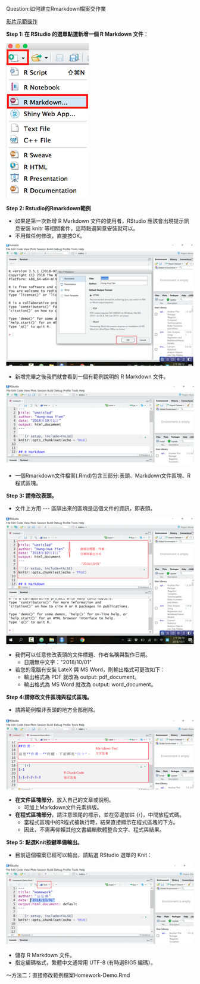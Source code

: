 Question:如何建立Rmarkdown檔案交作業

 [影片示範操作](https://www.youtube.com/watch?v=t99r-1xuI-w)


**Step 1: 在 RStudio 的選單點選新增一個 R Markdown 文件**：

![](./Figures/rmarkdown-1.png)


**Step 2: Rstudio的Rmarkdown範例**

- 如果是第一次新增 R Markdown 文件的使用者，RStudio 應該會出現提示訊息安裝 knitr 等相關套件，這時點選同意安裝就可以。
- 不用做任何修改，直接按OK。

![](./Figures/Rmarkdown-D1.png)

- 新增完畢之後我們就會看到一個有範例說明的 R Markdown 文件。

![](./Figures/Rmarkdown-D11.png)

- 一個Rmarkdown文件檔案(.Rmd)包含三部分:表頭、Markdown文件區塊、R程式區塊。

**Step 3: 請修改表頭。**

- 文件上方用 --- 區隔出來的區塊是這個文件的資訊，即表頭。

![](./Figures/Rmarkdown-D2.Png)

- 我們可以任意修改表頭的文件標題、作者名稱與製作日期。
	- 日期無中文字："2018/10/01"
- 若您的電腦有安裝 LateX 與 MS Word，則輸出格式可更改如下：
	- 輸出格式為 PDF 就改為 output: pdf_document。
	- 輸出格式為 MS Word 就改為 output: word_document。

**Step 4:請修改文件區塊與程式區塊。**

- 請將範例檔非表頭的地方全部刪除。

![](./Figures/Rmarkdown-D3.Png)

- **在文件區塊部分**，放入自己的文章或說明。
	- 可加上Markdown文件元素排版。
- **在程式區塊部分**，請注意頭尾的標示，並在旁邊加註 {r}，中間放程式碼。
	- 當程式區塊中的R程式被執行時，結果直接顯示在程式區塊的下方。
	- 因此，不需再仰賴其他文書編輯軟體整合文字、程式與結果。

**Step 5: 點選Knit按鍵準備輸出。**

- 目前這個檔案已經可以輸出，請點選 RStudio 選單的 Knit：

![](./Figures/Rmarkdown-D4.png)

- 儲存 R Markdown 文件。
- 指定編碼格式，繁體中文通常用 UTF-8 (有時選BIG5 編碼）。

～方法二：直接修改範例檔案Homework-Demo.Rmd
